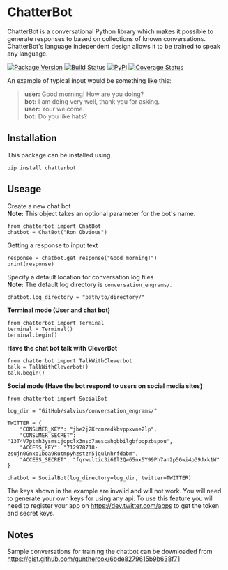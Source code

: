 # ChatterBot

ChatterBot is a conversational Python library which makes it possible to generate responses to based on collections of known conversations. ChatterBot's language independent design allows it to be trained to speak any language.

[![Package Version](https://badge.fury.io/py/ChatterBot.png)](http://badge.fury.io/py/ChatterBot)
[![Build Status](https://travis-ci.org/gunthercox/ChatterBot.svg?branch=master)](https://travis-ci.org/gunthercox/ChatterBot)
[![PyPi](https://pypip.in/download/ChatterBot/badge.svg)](https://pypi.python.org/pypi/ChatterBot)
[![Coverage Status](https://img.shields.io/coveralls/gunthercox/ChatterBot.svg)](https://coveralls.io/r/gunthercox/ChatterBot)

An example of typical input would be something like this:
> **user:** Good morning! How are you doing?  
> **bot:**  I am doing very well, thank you for asking.  
> **user:** Your welcome.  
> **bot:** Do you like hats?  

## Installation

This package can be installed using
```
pip install chatterbot
```

## Useage

Create a new chat bot  
**Note:** This object takes an optional parameter for the bot's name.
```
from chatterbot import ChatBot
chatbot = ChatBot("Ron Obvious")
```

Getting a response to input text
```
response = chatbot.get_response("Good morning!")
print(response)
```

Specify a default location for conversation log files  
**Note:** The default log directory is `conversation_engrams/`.
```
chatbot.log_directory = "path/to/directory/"
```

**Terminal mode (User and chat bot)**
```
from chatterbot import Terminal
terminal = Terminal()
terminal.begin()
```

**Have the chat bot talk with CleverBot**
```
from chatterbot import TalkWithCleverbot
talk = TalkWithCleverbot()
talk.begin()
```

**Social mode (Have the bot respond to users on social media sites)**
```
from chatterbot import SocialBot

log_dir = "GitHub/salvius/conversation_engrams/"

TWITTER = {
    "CONSUMER_KEY": "jbe2j2Krcmzedkbvppxvne2lp",
    "CONSUMER_SECRET": "13T4V7ptmh3ysmsijopclx3nsd7aescahqbbilgbfpopzbspou",
    "ACCESS_KEY": "712978718-zsujn0Gnxq1boa9Rutmpyhzstzn5jqulnhrfdabm",
    "ACCESS_SECRET": "fqrwultic3i6Il2Qw65nx5Y99Ph7an2p56wi4p39Jxk1W"
}

chatbot = SocialBot(log_directory=log_dir, twitter=TWITTER)
```
The keys shown in the example are invalid and will not work.
You will need to generate your own keys for using any api.
To use this feature you will need to register your app on
https://dev.twitter.com/apps to get the token and secret keys.

## Notes

Sample conversations for training the chatbot can be downloaded
from https://gist.github.com/gunthercox/6bde8279615b9b638f71

